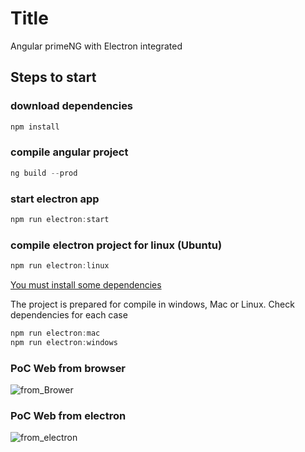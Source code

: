 # Title
Angular primeNG with Electron integrated

## Steps to start

### download dependencies
```javascript
npm install
```

### compile angular project
```javascript
ng build --prod
```

### start electron app
```javascript
npm run electron:start
```

### compile electron project for linux (Ubuntu)
```javascript
npm run electron:linux
```

[You must install some dependencies](https://www.electronjs.org/docs/development/build-instructions-linux)

The project is prepared for compile in windows, Mac or Linux. Check dependencies for each case
```javascript
npm run electron:mac
npm run electron:windows
```

### PoC Web from browser
![from_Brower](https://user-images.githubusercontent.com/1216181/99386156-4b823600-28d2-11eb-88bf-c3facb34296c.png)

### PoC Web from electron
![from_electron](https://user-images.githubusercontent.com/1216181/99386214-6785d780-28d2-11eb-9e57-2c7343e626f8.png)
